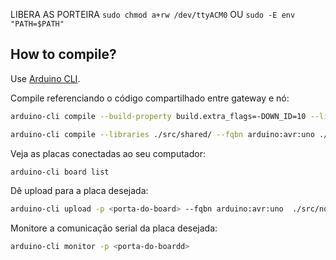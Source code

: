 LIBERA AS PORTEIRA `sudo chmod a+rw /dev/ttyACM0`
OU `sudo -E env "PATH=$PATH"`

## How to compile?

Use [Arduino CLI](https://arduino.github.io/arduino-cli/1.0/installation/).

Compile referenciando o código compartilhado entre gateway e nó:

```bash
arduino-cli compile --build-property build.extra_flags=-DOWN_ID=10 --libraries ./src/shared/ --fqbn arduino:avr:uno ./src/node/node.ino
```

```bash
arduino-cli compile --libraries ./src/shared/ --fqbn arduino:avr:uno ./src/gateway/gateway.ino
```

Veja as placas conectadas ao seu computador:

```bash
arduino-cli board list
```

Dê upload para a placa desejada:

```bash
arduino-cli upload -p <porta-do-board> --fqbn arduino:avr:uno  ./src/node/node.ino
```

Monitore a comunicação serial da placa desejada:

```bash
arduino-cli monitor -p <porta-do-boardd>
```
